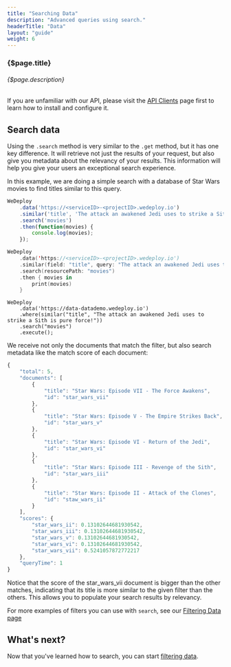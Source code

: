```yaml
---
title: "Searching Data"
description: "Advanced queries using search."
headerTitle: "Data"
layout: "guide"
weight: 6
---
```


### {$page.title}

###### {$page.description}

<aside>

If you are unfamiliar with our API, please visit the [API Clients](/docs/intro/api-clients/) page first to learn how to install and configure it.

</aside>

<article id="1">

## Search data

Using the `.search` method is very similar to the `.get` method, but it has one key difference. It will retrieve not just the results of your request, but also give you metadata about the relevancy of your results. This information will help you give your users an exceptional search experience.

In this example, we are doing a simple search with a database of Star Wars movies to find titles similar to this query.

```javascript
WeDeploy
	.data('https://<serviceID>-<projectID>.wedeploy.io')
	.similar('title', 'The attack an awakened Jedi uses to strike a Sith is pure force!')
	.search('movies')
	.then(function(movies) {
		console.log(movies);
	});
```
```swift
WeDeploy
	.data('https://<serviceID>-<projectID>.wedeploy.io')
	.similar(field: "title", query: "The attack an awakened Jedi uses to strike a Sith is pure force!")
	.search(resourcePath: "movies")
	.then { movies in
		print(movies)
	}
```
```text/x-java
WeDeploy
	.data('https://data-datademo.wedeploy.io')
	.where(similar("title", "The attack an awakened Jedi uses to strike a Sith is pure force!"))
	.search("movies")
	.execute();
```

We receive not only the documents that match the filter, but also search metadata like the match score of each document:

```javascript
{
	"total": 5,
	"documents": [
		{
			"title": "Star Wars: Episode VII - The Force Awakens",
			"id": "star_wars_vii"
		},
		{
			"title": "Star Wars: Episode V - The Empire Strikes Back",
			"id": "star_wars_v"
		},
		{
			"title": "Star Wars: Episode VI - Return of the Jedi",
			"id": "star_wars_vi"
		},
		{
			"title": "Star Wars: Episode III - Revenge of the Sith",
			"id": "star_wars_iii"
		},
		{
			"title": "Star Wars: Episode II - Attack of the Clones",
			"id": "staw_wars_ii"
		}
	],
	"scores": {
		"star_wars_ii": 0.13102644681930542,
		"star_wars_iii": 0.13102644681930542,
		"star_wars_v": 0.13102644681930542,
		"star_wars_vi": 0.13102644681930542,
		"star_wars_vii": 0.5241057872772217
	},
	"queryTime": 1
}
```

Notice that the score of the star_wars_vii document is bigger than the other matches, indicating that its title is more similar to the given filter than the others. This allows you to populate your search results by relevancy.

<aside>

For more examples of filters you can use with `search`, see our [Filtering Data page](/docs/data/filtering-data/)

</aside>

</article>

## What's next?

Now that you've learned how to search, you can start [filtering data](/docs/data/filtering-data/).
